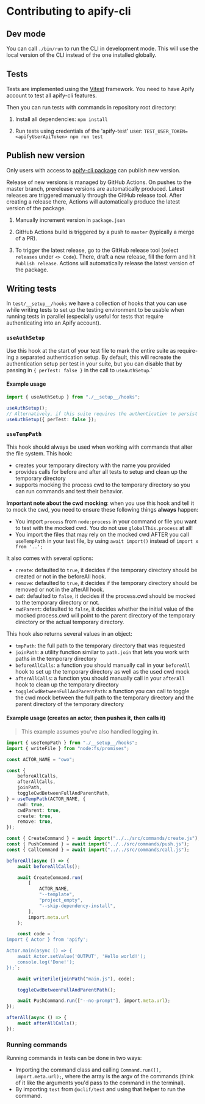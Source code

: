 # Contributing to apify-cli

## Dev mode

You can call `./bin/run` to run the CLI in development mode. This will use the local version of the CLI instead of the one installed globally.

## Tests

Tests are implemented using the [Vitest](https://vitest.dev/) framework.
You need to have Apify account to test all apify-cli features.

Then you can run tests with commands in repository root directory:

1. Install all dependencies:
   `npm install`

2. Run tests using credentials of the 'apify-test' user:
   `TEST_USER_TOKEN=<apifyUserApiToken> npm run test`

## Publish new version

Only users with access to [apify-cli package](https://www.npmjs.com/package/apify-cli) can publish new version.

Release of new versions is managed by GitHub Actions. On pushes to the master branch, prerelease versions are automatically produced. Latest releases are triggered manually through the GitHub release tool. After creating a release there, Actions will automatically produce the latest version of the package.

1. Manually increment version in `package.json`

2. GitHub Actions build is triggered by a push to `master` (typically a merge of a PR).

3. To trigger the latest release, go to the GitHub release tool (select `releases` under `<> Code`). There, draft a new release, fill the form and hit `Publish release`. Actions will automatically release the latest version of the package.

## Writing tests

In `test/__setup__/hooks` we have a collection of hooks that you can use while writing tests to set up the testing environment to be usable when running tests in parallel (especially useful for tests that require authenticating into an Apify account).

### `useAuthSetup`

Use this hook at the start of your test file to mark the entire suite as require-ing a separated authentication setup. By default, this will recreate the authentication setup per test in your suite, but you can disable that by passing in `{ perTest: false }` in the call to `useAuthSetup`.`

#### Example usage

```typescript
import { useAuthSetup } from "./__setup__/hooks";

useAuthSetup();
// Alternatively, if this suite requires the authentication to persist across all tests
useAuthSetup({ perTest: false });
```

### `useTempPath`

This hook should always be used when working with commands that alter the file system. This hook:

-   creates your temporary directory with the name you provided
-   provides calls for before and after all tests to setup and clean up the temporary directory
-   supports mocking the process cwd to the temporary directory so you can run commands and test their behavior.

**Important note about the cwd mocking**: when you use this hook and tell it to mock the cwd, you need to ensure these following things **always** happen:

-   You import `process` from `node:process` in your command or file you want to test with the mocked cwd. You do not use `globalThis.process` at all!
-   You import the files that may rely on the mocked cwd AFTER you call `useTempPath` in your test file, by using `await import()` instead of `import x from '..';`

It also comes with several options:

-   `create`: defaulted to `true`, it decides if the temporary directory should be created or not in the beforeAll hook.
-   `remove`: defaulted to `true`, it decides if the temporary directory should be removed or not in the afterAll hook.
-   `cwd`: defaulted to `false`, it decides if the process.cwd should be mocked to the temporary directory or not.
-   `cwdParent`: defaulted to `false`, it decides whether the initial value of the mocked process.cwd will point to the parent directory of the temporary directory or the actual temporary directory.

This hook also returns several values in an object:

-   `tmpPath`: the full path to the temporary directory that was requested
-   `joinPath`: a utility function similar to `path.join` that lets you work with paths in the temporary directory
-   `beforeAllCalls`: a function you should manually call in your `beforeAll` hook to set up the temporary directory as well as the used cwd mock
-   `afterAllCalls`: a function you should manually call in your `afterAll` hook to clean up the temporary directory
-   `toggleCwdBetweenFullAndParentPath`: a function you can call to toggle the cwd mock between the full path to the temporary directory and the parent directory of the temporary directory

#### Example usage (creates an actor, then pushes it, then calls it)

> This example assumes you've also handled logging in.

```typescript
import { useTempPath } from "./__setup__/hooks";
import { writeFile } from "node:fs/promises";

const ACTOR_NAME = "owo";

const {
    beforeAllCalls,
    afterAllCalls,
    joinPath,
    toggleCwdBetweenFullAndParentPath,
} = useTempPath(ACTOR_NAME, {
    cwd: true,
    cwdParent: true,
    create: true,
    remove: true,
});

const { CreateCommand } = await import("../../src/commands/create.js");
const { PushCommand } = await import("../../src/commands/push.js");
const { CallCommand } = await import("../../src/commands/call.js");

beforeAll(async () => {
    await beforeAllCalls();

    await CreateCommand.run(
        [
            ACTOR_NAME,
            "--template",
            "project_empty",
            "--skip-dependency-install",
        ],
        import.meta.url
    );

    const code = `
import { Actor } from 'apify';

Actor.main(async () => {
    await Actor.setValue('OUTPUT', 'Hello world!');
    console.log('Done!');
});`;

    await writeFile(joinPath("main.js"), code);

    toggleCwdBetweenFullAndParentPath();

    await PushCommand.run(["--no-prompt"], import.meta.url);
});

afterAll(async () => {
    await afterAllCalls();
});
```

### Running commands

Running commands in tests can be done in two ways:

-   Importing the command class and calling `Command.run([], import.meta.url);`, where the array is the argv of the commands (think of it like the arguments you'd pass to the command in the terminal).
-   By importing `test` from `@oclif/test` and using that helper to run the command.
